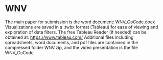 # WNV
The main paper for submission is the word document: WNV_GoCode.docx
Visualizations are saved in a .twbx format (Tableau) for ease of viewing
and exploration of data filters. The free Tableau Reader (if needed) can 
be obtained at: https://www.tableau.com/
Additional files including spreadsheets, word documents, and pdf files are contained in the compressed folder WNV.zip, and the video presentation is the file WNV_GoCode
